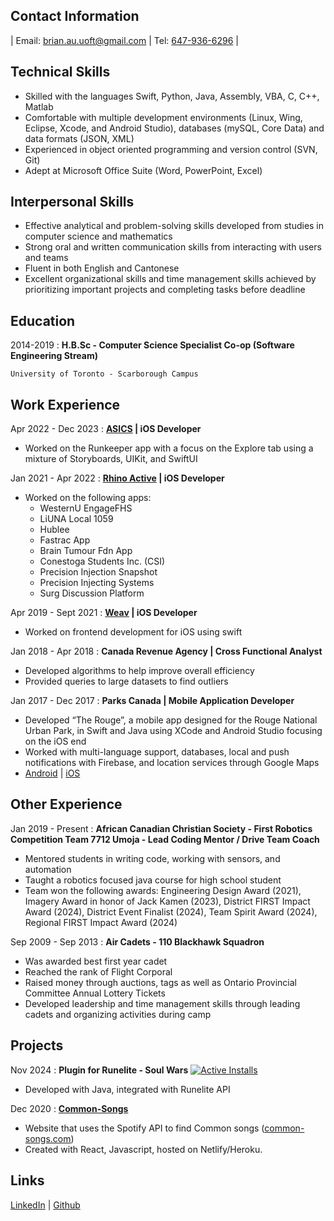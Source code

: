 []()
## Contact Information

| Email: <brian.au.uoft@gmail.com> | Tel: [647-936-6296](tel:6479366296) |

## Technical Skills
- Skilled with the languages Swift, Python, Java, Assembly, VBA, C, C++, Matlab
- Comfortable with multiple development environments (Linux, Wing, Eclipse, Xcode, and Android Studio), databases (mySQL, Core Data) and data formats (JSON, XML)
- Experienced in object oriented programming and version control (SVN, Git)
- Adept at Microsoft Office Suite (Word, PowerPoint, Excel)

## Interpersonal Skills
- Effective analytical and problem-solving skills developed from studies in computer science and mathematics
- Strong oral and written communication skills from interacting with users and teams
- Fluent in both English and Cantonese
- Excellent organizational skills and time management skills achieved by prioritizing important projects and
completing tasks before deadline

## Education

2014-2019
:   **H.B.Sc - Computer Science Specialist Co-op (Software Engineering Stream)**

    University of Toronto - Scarborough Campus

## Work Experience

Apr 2022 - Dec 2023
: **[ASICS](https://www.asics.com/ca/en-ca/) \| iOS Developer**
- Worked on the Runkeeper app with a focus on the Explore tab using a mixture of Storyboards,
UIKit, and SwiftUI

Jan 2021 - Apr 2022
: **[Rhino Active](https://red-rhino.com/rhinoactive/) \| iOS Developer**
- Worked on the following apps: 
    - WesternU EngageFHS
    - LiUNA Local 1059
    - Hublee
    - Fastrac App
    - Brain Tumour Fdn App
    - Conestoga Students Inc. (CSI)
    - Precision Injection Snapshot
    - Precision Injecting Systems
    - Surg Discussion Platform

Apr 2019 - Sept 2021
: **[Weav](https://letsweav.com/) \| iOS Developer**
- Worked on frontend development for iOS using swift

Jan 2018 - Apr 2018
: **Canada Revenue Agency \| Cross Functional Analyst**
- Developed algorithms to help improve overall efficiency
- Provided queries to large datasets to find outliers

Jan 2017 - Dec 2017
:   **Parks Canada \| Mobile Application Developer**
- Developed “The Rouge”, a mobile app designed for the Rouge National Urban Park, in Swift and
Java using XCode and Android Studio focusing on the iOS end
- Worked with multi-language support, databases, local and push notifications with Firebase, and location services through Google Maps
- [Android](https://play.google.com/store/apps/details?id=com.rouge.Rouge_App) \| [iOS](https://apps.apple.com/ca/app/the-rouge/id1260655022)

## Other Experience

Jan 2019 - Present
: **African Canadian Christian Society - First Robotics Competition Team 7712 Umoja - Lead Coding Mentor / Drive Team Coach**
- Mentored students in writing code, working with sensors, and automation
- Taught a robotics focused java course for high school student
- Team won the following awards: Engineering Design Award (2021), Imagery Award in honor of Jack Kamen (2023), District FIRST Impact Award (2024), District Event Finalist (2024), Team Spirit Award (2024), Regional FIRST Impact Award (2024)

Sep 2009 - Sep 2013
: **Air Cadets - 110 Blackhawk Squadron**
- Was awarded best first year cadet
- Reached the rank of Flight Corporal
- Raised money through auctions, tags as well as Ontario Provincial Committee Annual Lottery Tickets
- Developed leadership and time management skills through leading cadets and organizing activities during camp

## Projects
Nov 2024
: **Plugin for Runelite - Soul Wars** [![Active Installs](http://img.shields.io/endpoint?url=https://api.runelite.net/pluginhub/shields/installs/plugin/soul-wars)](https://runelite.net/plugin-hub/show/soul-wars)
- Developed with Java, integrated with Runelite API

Dec 2020
: [**Common-Songs**](https://www.common-songs.com)
- Website that uses the Spotify API to find Common songs ([common-songs.com](https://www.common-songs.com))
- Created with React, Javascript, hosted on Netlify/Heroku.

## Links
[LinkedIn](https://www.linkedin.com/in/brian-au-uoft/) | [Github](https://github.com/Lucidare/)
